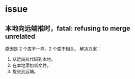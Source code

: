 # issue

## 本地向远端推时，fatal: refusing to merge unrelated

原因是 2 个库不一样。2 个库不相关。
解决方案：

1. 从远端拉代码到本地。
2. 在本地添加新文件。
3. 提交到远端。
